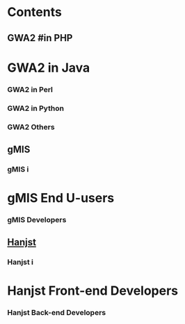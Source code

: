 
# Contents

## GWA2 #in PHP


# GWA2 in Java

### GWA2 in Perl

### GWA2 in Python

### GWA2 Others

## gMIS

### 

### gMIS i

# gMIS End U-users
### gMIS Developers

## [Hanjst](hanjst/index)

### Hanjst i

# Hanjst Front-end Developers
### Hanjst Back-end Developers


<!--stackedit_data:
eyJoaXN0b3J5IjpbLTYxMzQxMTY3NCw1MDIwODU2MSwxMjc1Nz
M1MTQ5XX0=
-->